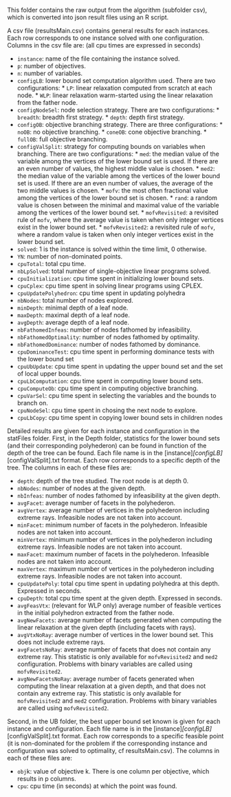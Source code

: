 This folder contains the raw output from the algorithm (subfolder csv), 
which is converted into json result files using an R script.

A csv file (resultsMain.csv) contains general results for each instances. Each row corresponds to one instance solved with one configuration. Columns in the csv file are: (all cpu times are expressed in seconds)

  - `instance`: name of the file containing the instance solved.
  - `p`: number of objectives.
  - `n`: number of variables.
  - `configLB`: lower bound set computation algorithm used. There are two configurations:
        * `LP`: linear relaxation computed from scratch at each node.
        * `WLP`: linear relaxation warm-started using the linear relaxation from the father node.
  - `configNodeSel`: node selection strategy. There are two configurations:
        * `breadth`: breadth first strategy.
        * `depth`: depth first strategy.
  - `configOB`: objective branching strategy. There are three configurations:
        * `noOB`: no objective branching.
        * `coneOB`: cone objective branching.
        * `fullOB`: full objective branching.
  - `configValSplit`: strategy for computing bounds on variables when branching. There are two configurations:
        * `med`: the median value of the variable among the vertices of the lower bound set is used. If there are an even number of values, the highest middle value is chosen.
        * `med2`: the median value of the variable among the vertices of the lower bound set is used. If there are an even number of values, the average of the two middle values is chosen.
        * `mofv`: the most often fractional value among the vertices of the lower bound set is chosen.
        * `rand`: a random value is chosen between the minimal and maximal value of the variable among the vertices of the lower bound set.
        * `mofvRevisited`: a revisited rule of `mofv`, where the average value is taken when only integer vertices exist in the lower bound set.
        * `mofvRevisited2`: a revisited rule of `mofv`, where a random value is taken when only integer vertices exist in the lower bound set.
  - `solved`: 1 is the instance is solved within the time limit, 0 otherwise.
  - `YN`: number of non-dominated points.
  - `cpuTotal`: total cpu time.
  - `nbLpSolved`: total number of single-objective linear programs solved.
  - `cpuInitialization`: cpu time spent in initializing lower bound sets.
  - `cpuCplex`: cpu time spent in solving linear programs using CPLEX.
  - `cpuUpdatePolyhedron`: cpu time spent in updating polyhedra
  - `nbNodes`: total number of nodes explored.
  - `minDepth`: minimal depth of a leaf node.
  - `maxDepth`: maximal depth of a leaf node.
  - `avgDepth`: average depth of a leaf node.
  - `nbFathomedInfeas`: number of nodes fathomed by infeasibility.
  - `nbFathomedOptimality`: number of nodes fathomed by optimality.
  - `nbFathomedDominance`: number of nodes fathomed by dominance.
  - `cpuDominanceTest`: cpu time spent in performing dominance tests with the lower bound set
  - `cpuUbUpdate`: cpu time spent in updating the upper bound set and the set of local upper bounds.
  - `cpuLbComputation`: cpu time spent in computing lower bound sets.
  - `cpuComputeOb`: cpu time spent in computing objective branching.
  - `cpuVarSel`: cpu time spent in selecting the variables and the bounds to branch on.
  - `cpuNodeSel`: cpu time spent in chosing the next node to explore.
  - `cpuLbCopy`: cpu time spent in copying lower bound sets in children nodes
  
  Detailed results are given for each instance and configuration in the statFiles folder. First, in the Depth folder, statistics for the lower bound sets (and their corresponding polyhederon) can be found in function of the depth of the tree can be found. Each file name is in the [instance]_[configLB]_[configValSplit].txt format. Each row corresponds to a specific depth of the tree. The columns in each of these files are:
  
  - `depth`: depth of the tree studied. The root node is at depth 0.
  - `nbNodes`: number of nodes at the given depth.
  - `nbInfeas`: number of nodes fathomed by infeasibility at the given depth.
  - `avgFacet`: average number of facets in the polyhederon.
  - `avgVertex`: average number of vertices in the polyhederon including extreme rays. Infeasible nodes are not taken into account.
  - `minFacet`: minimum number of facets in the polyhederon. Infeasible nodes are not taken into account.
  - `minVertex`: minimum number of vertices in the polyhederon including extreme rays. Infeasible nodes are not taken into account.
  - `maxFacet`: maximum number of facets in the polyhederon. Infeasible nodes are not taken into account.
  - `maxVertex`: maximum number of vertices in the polyhederon including extreme rays. Infeasible nodes are not taken into account.
  - `cpuUpdatePoly`: total cpu time spent in updating polyhedra at this depth. Expressed in seconds.
  - `cpuDepth`: total cpu time spent at the given depth. Expressed in seconds.
  - `avgFeasVtx`: (relevant for WLP only) average number of feasible vertices in the initial polyhedron extracted from the father node.
  - `avgNewFacets`: average number of facets generated when computing the linear relaxation at the given depth (including facets with rays).
  - `avgVtxNoRay`: average number of vertices in the lower bound set. This does not include extreme rays.
  - `avgFacetsNoRay`: average number of facets that does not contain any extreme ray. This statistic is only available for `mofvRevisited2` and `med2` configuration. Problems with binary variables are called using `mofvRevisited2`.
  - `avgNewFacetsNoRay`: average number of facets generated when computing the linear relaxation at a given depth, and that does not contain any extreme ray. This statistic is only available for `mofvRevisited2` and `med2` configuration. Problems with binary variables are called using `mofvRevisited2`.
  
  Second, in the UB folder, the best upper bound set known is given for each instance and configuration. Each file name is in the [instance]_[configLB]_[configValSplit].txt format. Each row corresponds to a specific feasible point (it is non-dominated for the problem if the corresponding instance and configuration was solved to optimality, cf resultsMain.csv). The columns in each of these files are:
  
  - `obj`k: value of objective k. There is one column per objective, which results in p columns.
  - `cpu`: cpu time (in seconds) at which the point was found.